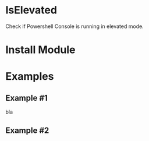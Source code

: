 # IsElevated

Check if Powershell Console is running in elevated mode.

# Install Module


# Examples

## Example #1

bla

## Example #2